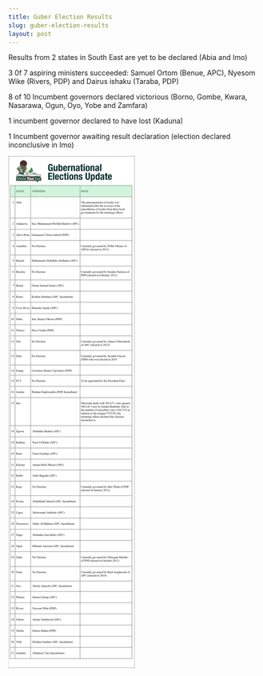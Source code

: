 ```yaml
---
title: Guber Election Results
slug: guber-election-results
layout: post
---
```


Results from 2 states in South East are yet to be declared (Abia and Imo)

3 0f 7 aspiring ministers succeeded: Samuel Ortom (Benue, APC), Nyesom Wike (Rivers, PDP) and Dairus ishaku (Taraba, PDP)

8 of 10 Incumbent governors declared victorious (Borno, Gombe, Kwara, Nasarawa, Ogun, Oyo, Yobe and Zamfara)

1 incumbent governor declared to have lost (Kaduna)

1 Incumbent governor awaiting result declaration (election declared inconclusive in Imo)

![Guber Elction Update](/media_root/file_archive/SYE_Guber_Election_Update.jpg "Update On Gubernatorial Elections")
